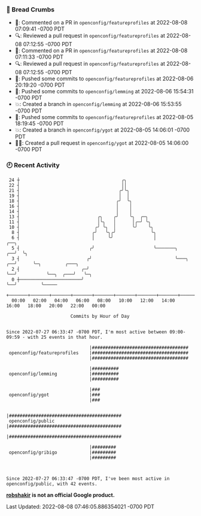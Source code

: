### 🍞 Bread Crumbs

 * 💬: Commented on a PR in  `openconfig/featureprofiles` at 2022-08-08 07:09:41 -0700 PDT
 * 🔍: Reviewed a pull request in  `openconfig/featureprofiles` at 2022-08-08 07:12:55 -0700 PDT
 * 💬: Commented on a PR in  `openconfig/featureprofiles` at 2022-08-08 07:11:33 -0700 PDT
 * 🔍: Reviewed a pull request in  `openconfig/featureprofiles` at 2022-08-08 07:12:55 -0700 PDT
 * 🚢: Pushed some commits to `openconfig/featureprofiles` at 2022-08-06 20:19:20 -0700 PDT
 * 🚢: Pushed some commits to `openconfig/lemming` at 2022-08-06 15:54:31 -0700 PDT
 * 💥: Created a branch in `openconfig/lemming` at 2022-08-06 15:53:55 -0700 PDT
 * 🚢: Pushed some commits to `openconfig/featureprofiles` at 2022-08-05 18:19:45 -0700 PDT
 * 💥: Created a branch in `openconfig/ygot` at 2022-08-05 14:06:01 -0700 PDT
 * ✍🏼: Created a pull request in `openconfig/ygot` at 2022-08-05 14:06:00 -0700 PDT

### 🕘 Recent Activity
```
 24 ┼                                      ╭╮
 22 ┤                                      ││
 21 ┤                                     ╭╯╰╮
 19 ┤                                     │  │
 18 ┤                                    ╭╯  ╰╮
 16 ┤                                    │    │
 14 ┤                                    │    │
 13 ┤                             ╭╮    ╭╯    ╰╮  ╭─╮
 11 ┤                             │╰╮   │      │╭─╯ ╰╮
 10 ┤                            ╭╯ ╰╮  │      ╰╯    ╰╮
  8 ┤                           ╭╯   ╰╮╭╯             ╰╮
  6 ┤                           │     ╰╯               │                    ╭──╮
  5 ┤                          ╭╯                      ╰───────╮         ╭──╯  ╰╮
  3 ┤                         ╭╯                               ╰───╮  ╭──╯      ╰─╮         ╭───╮
  2 ┤                       ╭─╯                                    ╰──╯           ╰──╮  ╭───╯   ╰─╮
  0 ┼───────────────────────╯                                                        ╰──╯         ╰─────
    +───────+───────+───────+───────+───────+───────+───────+───────+───────+───────+───────+───────+────
  00:00   02:00   04:00   06:00   08:00   10:00   12:00   14:00   16:00   18:00   20:00   22:00   00:00   

						Commits by Hour of Day


Since 2022-07-27 06:33:47 -0700 PDT, I'm most active between 09:00-09:59 - with 25 events in that hour.

```



```
                               |####################################
 openconfig/featureprofiles    |####################################
                               |####################################

                               |##########
 openconfig/lemming            |##########
                               |##########

                               |###
 openconfig/ygot               |###
                               |###

                               |##########################################
 openconfig/public             |##########################################
                               |##########################################

                               |#########
 openconfig/gribigo            |#########
                               |#########



Since 2022-07-27 06:33:47 -0700 PDT, I've been most active in openconfig/public, with 42 events.

```
**[robshakir](mailto:robjs@google.com) is not an official Google product.**  


Last Updated: 2022-08-08 07:46:05.886354021 -0700 PDT
